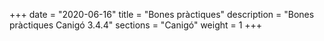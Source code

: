 +++
date        = "2020-06-16"
title       = "Bones pràctiques"
description = "Bones pràctiques Canigó 3.4.4"
sections    = "Canigó"
weight      = 1
+++
